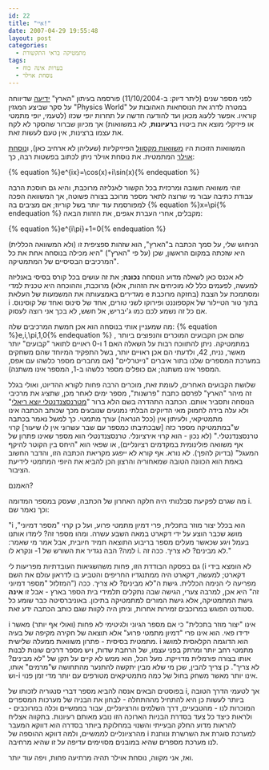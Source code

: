 ```yaml
---
id: 22
title: "איי!"
date: 2007-04-29 19:55:48
layout: post
categories: 
  - מתמטיקה בראי התקשורת
tags: 
  - בערות אינה כוח
  - נוסחת אוילר
---
```

לפני מספר שנים (ליתר דיוק: ב-11/10/2004) פורסמה בעיתון "הארץ" <a href="http://www.haaretz.co.il/hasite/pages/ShArtPE.jhtml?itemNo=487043&amp;contrassID=2&amp;subContrassID=2&amp;sbSubContrassID=0">ידיעה</a> שדיווחה על סקר שביצע המגזין "<span class="t15">Physics World" במטרה לדרג את הנוסחאות האהובות על קוראיו. אפשר ללעוג מכאן ועד להודעה חדשה על תחרות יופי שכזו (לטעמי, יופי מתמטי או פיזיקלי מוצא את ביטויו ב<strong>רעיונות</strong>, לא במשוואות) אך מכיוון שברור שהסקר לא לקח את עצמו ברצינות, אין טעם לעשות זאת.</span>

המשוואות הזוכות היו <a href="http://he.wikipedia.org/wiki/%D7%9E%D7%A9%D7%95%D7%95%D7%90%D7%95%D7%AA_%D7%9E%D7%A7%D7%A1%D7%95%D7%95%D7%9C">משוואות מקסוול</a> הפיזיקליות (שעליהן לא ארחיב כאן), ו<a href="http://he.wikipedia.org/wiki/%D7%A0%D7%95%D7%A1%D7%97%D7%AA_%D7%90%D7%95%D7%99%D7%9C%D7%A8">נוסחת אוילר</a> המתמטית. את נוסחת אוילר ניתן לכתוב בפשטות רבה, כך:

{% equation %}e^{ix}=\cos(x)+i\sin(x){% endequation %}

זוהי משוואה חשובה ומרכזית בכל הקשור לאנליזה מרוכבת, והיא גם חוסכת הרבה עבודת כתיבה עבור מי שרוצה לתאר מספר מרוכב בצורה פשוטה, אך המשוואה הפכה למפורסמת עוד יותר בשל קוריוז; אם מציבים בה {% equation %}x=\pi{% endequation %} מקבלים, אחרי העברת אגפים, את הזהות הבאה:

{% equation %}e^{i\pi}+1=0{% endequation %}

הניחוש שלי, על סמך הכתבה ב"הארץ", הוא שזהות ספציפית זו (ולא המשוואה הכללית) היא שזכתה במקום הראשון, שכן (על פי "הארץ") "<span class="t15">היא מכילה בנוסחה אחת את כל המרכיבים הבסיסיים של המתמטיקה".</span>

לא אכנס כאן לשאלה מדוע הנוסחה <strong>נכונה</strong>; את זה עושים בכל קורס בסיסי באנליזה מרוכבת, וההוכחה היא טכנית למדי (למעשה, לפעמים כלל לא מוכיחים את הזהות, אלא מגדירים באמצעותה את המשמעות של העלאת e בחזקה מרוכבת) ומסתמכת על הצבת i בתוך טור הטיילור של אקספוננט ופירוקו לשני טורים, אחד של סינוס ואחד של קוסינוס. אם כל זה נשמע לכם כמו ג'יבריש, אל חשש, לא בכך אני רוצה לעסוק.

מה שמעניין אותי בנוסחה הוא אכן חמשת המרכיבים שלה: {% equation %}e,i,\pi,1,0{% endequation %} , שהם אכן הקבועים המוכרים והנפוצים ביותר במתמטיקה. ניתן להתווכח רבות על השאלה האם 1 ו-0 ראויים לתואר "קבועים" יותר מאשר, נניח, 42, ולדעתי הם אכן ראויים יותר, בשל התפקיד המיוחד שהם משחקים במערכת המספרים שלנו בתור איברים "נייטרליים" (אם מחברים מספר כלשהו עם אפס, המספר אינו משתנה; אם כופלים מספר כלשהו ב-1, המספר אינו משתנה).

שלושת הקבועים האחרים, לעומת זאת, מוכרים הרבה פחות לקורא ההדיוט, ואולי בגלל זה מיהר "הארץ" לפרסם כתבת "פרשנות", מספר ימים לאחר מכן, שתציג את מרכיבי הנוסחה ותסביר אותם. הכתבה התהדרה בשם הלא ברור "<a href=".http://www.haaretz.co.il/hasite/pages/ShArtPE.jhtml?itemNo=490100&amp;contrassID=2&amp;subContrassID=2&amp;sbSubContrassID=0"><span class="t18B">מטרנסצנדנטלי יוצא ריאלי</span></a>" ולא עלה בידה לחמוק מאי הדיוקים הבלתי נמנעים שנובעים מכך שכותב הכתבה אינו מתמטיקאי, ולעיתון אין (ככל הנראה) עורך מתמטי. כך למשל נאמר בכתבה ש"<span class="t15">במתמטיקה מספר כזה [</span><span class="t15">שבכתיבתו כמספר עם שבר עשרוני אין לו שיעור</span><span class="t15">] קרוי טרנסצנדנטלי.</span>" (לא נכון - הוא קרוי אירציונלי. טרנסצנדנטלי הוא מספר שאינו פתרון של אף משוואה פולינומית במקדמים רציונליים), או שפאי הוא "<span class="t15">היחס בין הקוטר להיקף המעגל</span>" (בדיוק להפך). לא נורא. אף קורא לא ייפגע מקריאת הכתבה הזו, והדבר החשוב באמת הוא הכוונה הטובה שמאחוריה והרצון הכן להביא את היופי המתמטי לידיעת הציבור.

האמנם?

מה שגרם לפקיעת סבלנותי היה חלקה האחרון של הכתבה, שעסק במספר המדומה i. וכך נאמר שם:

"<span class="t15">i הוא בכלל יצור מוזר בתכלית, פרי דמיון מתמטי פרוע, ועל כן קרוי "מספר דמיוני", מושג שכבר הוצע על ידי דקארט במאה השבע עשרה. ומהו מספר זה? לימדו אותנו בעמל ויגע שכאשר מעלים מספר בריבוע התוצאה תמיד חיובית, אבל אמר מי שאמר: למה? הבה נגדיר את השורש של 1- ונקרא לו i. לא מבינים? לא צריך. ככה זה.</span>"

גם בפסקה הבודדת הזו, פחות משהשגיאות העובדתיות מפריעות לי (i לא הומצא בידי דקארט; למעשה, דקארט היה ממתנגדיו החריפים והטביע בו לדראון עולם את השם המזלזל "מספר דמיוני") מפריעה לי הנימה הכללית. גישת ה"לא מבינים? לא צריך. ככה זה" היא אכן, למרבה צערי, הגישה שבה נתקלים תלמידי בית הספר בארץ - אבל זו <strong>אינה</strong> גישת המתמטיקה, אלא גישת המורים למתמטיקה בתיכון. באוניברסיטה כבר שומע כל סטודנט הפוגש במרוכבים זמירות אחרות, וניתן היה לקוות שגם כותב הכתבה ידע זאת.

i אינו "יצור מוזר בתכלית" כי אם מספר הגיוני ולגיטימי לא פחות (ואולי אף יותר) מאשר ידידו פאי. הוא אינו פרי "דמיון מתמטי פרוע" אלא תוצאה של חקירה מקיפה של בעיה מתמטית בסיסית - פתרון משוואות ממעלה שלישית. i הוא הדוגמה הקלאסית למושג מתמטי רחב יותר ומרתק בפני עצמו, של הרחבת שדות, ויש מספר דרכים שונות לבנות אותו בצורה פורמלית מדוייקת. מעל הכל, הוא ממש לא קיים על תקן של "לא מבינים? לא צריך". כן צריך להבין, שכן מי שלא מבין יתקשה להתנער מהתחושה ש"מרמים" אותו, וש-i אינו יותר מאשר משחק בחול של כמה מתמטיקאים מטורפים עם יותר מדי זמן פנוי.

בפוסטים הבאים אנסה להביא מספר דברי סנגוריה לזכותו של i, אך לטעמי הדרך הטובה ביותר לעשות כן היא להתחיל מההתחלה - לבחון את הבניה של מערכות המספרים המוכרות לנו - מהטבעיים, דרך השלמים והרציונליים, עבור בממשיים וכלה במרוכבים - ולראות כיצד כל צעד בסדרת הבניות הארוכה הזו נובע מאותם רעיונות. בתקווה אצליח להראות מדוע החלק הבעייתי והשנוי במחלוקת ביותר בסדרה הוא דווקא המעבר מהרציונליים לממשיים, ולמה דווקא ההוספה של i למערכת סוגרת את השרשרת ונותנת לנו מערכת מספרים שהיא במובנים מסויימים עדיפה על זו שהיא מרחיבה.

ואז, אני מקווה, נוסחת אוילר תהיה מרתיעה פחות, ויפה עוד יותר.
